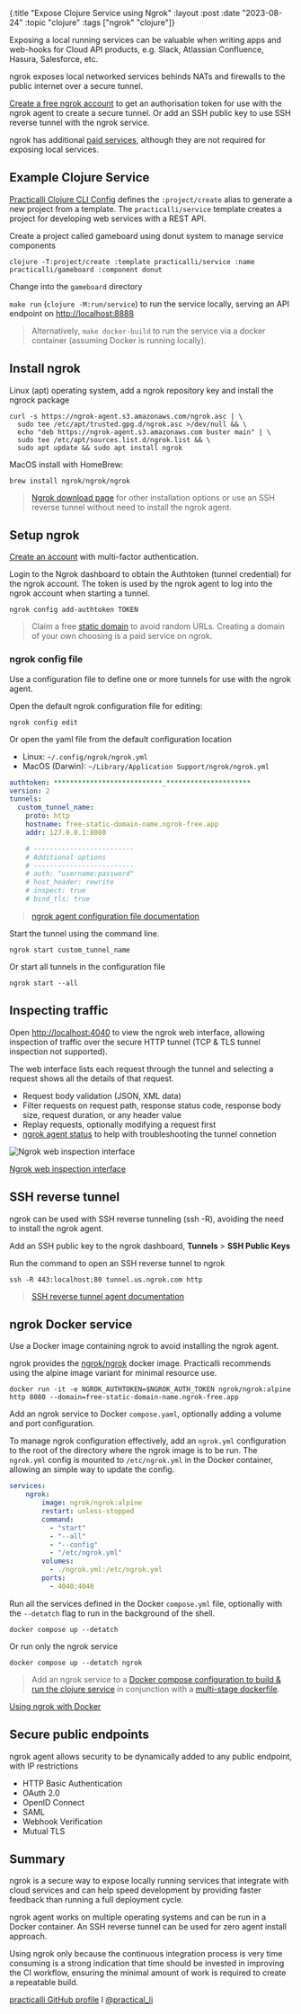 {:title "Expose Clojure Service using Ngrok"
:layout :post
:date "2023-08-24"
:topic "clojure"
:tags  ["ngrok" "clojure"]}

Exposing a local running services can be valuable when writing apps and web-hooks for Cloud API products, e.g. Slack, Atlassian Confluence, Hasura, Salesforce, etc.

ngrok exposes local networked services behinds NATs and firewalls to the public internet over a secure tunnel.

[Create a free ngrok account](https://ngrok.com/signup) to get an authorisation token for use with the ngrok agent to create a secure tunnel.  Or add an SSH public key to use SSH reverse tunnel with the ngrok service.

<!-- more -->

ngrok has additional [paid services](https://ngrok.com/pricing), although they are not required for exposing local services.


## Example Clojure Service

[Practicalli Clojure CLI Config](https://practical.li/clojure/clojure-cli/practicalli-config/) defines the `:project/create` alias to generate a new project from a template.  The `practicalli/service` template creates a project for developing web services with a REST API.

Create a project called gameboard using donut system to manage service components

```shell
clojure -T:project/create :template practicalli/service :name practicalli/gameboard :component donut
```

Change into the `gameboard` directory

`make run` (`clojure -M:run/service`) to run the service locally, serving an API endpoint on [http://localhost:8888](http://localhost:8888)

> Alternatively, `make docker-build` to run the service via a docker container (assuming Docker is running locally).


## Install ngrok

Linux (apt) operating system, add a ngrok repository key and install the ngrock package

```shell title="Install on Apt based Linux operating system"
curl -s https://ngrok-agent.s3.amazonaws.com/ngrok.asc | \
  sudo tee /etc/apt/trusted.gpg.d/ngrok.asc >/dev/null && \
  echo "deb https://ngrok-agent.s3.amazonaws.com buster main" | \
  sudo tee /etc/apt/sources.list.d/ngrok.list && \
  sudo apt update && sudo apt install ngrok
```

MacOS install with HomeBrew:

```shell
brew install ngrok/ngrok/ngrok
```

> [Ngrok download page](https://ngrok.com/download) for other installation options or use an SSH reverse tunnel without need to install the ngrok agent.


## Setup ngrok

[Create an account](https://ngrok.com/signup) with multi-factor authentication.

Login to the Ngrok dashboard to obtain the Authtoken (tunnel credential) for the ngrok account.  The token is used by the ngrok agent to log into the ngrok account when starting a tunnel.

```shell
ngrok config add-authtoken TOKEN
```

> Claim a free [static domain](https://dashboard.ngrok.com/cloud-edge/domains) to avoid random URLs. Creating a domain of your own choosing is a paid service on ngrok.


### ngrok config file

Use a configuration file to define one or more tunnels for use with the ngrok agent.

Open the default ngrok configuration file for editing:

```shell
ngrok config edit
```

Or open the yaml file from the default configuration location

- Linux: `~/.config/ngrok/ngrok.yml`
- MacOS (Darwin): `~/Library/Application Support/ngrok/ngrok.yml`

```yaml
authtoken: ***************************_*********************
version: 2
tunnels:
  custom_tunnel_name:
    proto: http
    hostname: free-static-domain-name.ngrok-free.app
    addr: 127.0.0.1:8080

    # -------------------------
    # Additional options
    # -------------------------
    # auth: "username:password"
    # host_header: rewrite
    # inspect: true
    # bind_tls: true
```

> [ngrok agent configuration file documentation](https://ngrok.com/docs/secure-tunnels/ngrok-agent/reference/config/)

Start the tunnel using the command line.

```shell
ngrok start custom_tunnel_name
```

Or start all tunnels in the configuration file

```shell
ngrok start --all
```


## Inspecting traffic

Open [http://localhost:4040](http://localhost:4040) to view the ngrok web interface, allowing inspection of traffic over the secure HTTP tunnel (TCP & TLS tunnel inspection not supported).

The web interface lists each request through the tunnel and selecting a request shows all the details of that request.

- Request body validation (JSON, XML data)
- Filter requests on request path, response status code, response body size, request duration, or any header value
- Replay requests, optionally modifying a request first
- [ngrok agent status](http://localhost:4040/status) to help with troubleshooting the tunnel connetion

![Ngrok web inspection interface](https://ngrok.com/docs/assets/images/inspect2-91853c29eecae917896a429455b02111.png)

[Ngrok web inspection interface](https://ngrok.com/docs/secure-tunnels/ngrok-agent/web-inspection-interface/)

## SSH reverse tunnel

ngrok can be used with SSH reverse tunneling (ssh -R), avoiding the need to install the ngrok agent.

Add an SSH public key to the ngrok dashboard, **Tunnels** > **SSH Public Keys**

Run the command to open an SSH reverse tunnel to ngrok

```shell
ssh -R 443:localhost:80 tunnel.us.ngrok.com http
```

> [SSH reverse tunnel agent documentation](https://ngrok.com/docs/secure-tunnels/tunnels/ssh-reverse-tunnel-agent/)


## ngrok Docker service

Use a Docker image containing ngrok to avoid installing the ngrok agent.

ngrok provides the [ngrok/ngrok](https://hub.docker.com/r/ngrok/ngrok) docker image.  Practicalli recommends using the alpine image variant for minimal resource use.

```shell
docker run -it -e NGROK_AUTHTOKEN=$NGROK_AUTH_TOKEN ngrok/ngrok:alpine http 8080 --domain=free-static-domain-name.ngrok-free.app
```

Add an ngrok service to Docker `compose.yaml`, optionally adding a volume and port configuration.

To manage ngrok configuration effectively, add an `ngrok.yml` configuration to the root of the directory where the ngrok image is to be run.  The `ngrok.yml` config is mounted to `/etc/ngrok.yml` in the Docker container, allowing an simple way to update the config.

```yaml title="compose.yaml"
services:
    ngrok:
        image: ngrok/ngrok:alpine
        restart: unless-stopped
        command:
          - "start"
          - "--all"
          - "--config"
          - "/etc/ngrok.yml"
        volumes:
          - ./ngrok.yml:/etc/ngrok.yml
        ports:
          - 4040:4040
```

Run all the services defined in the Docker `compose.yml` file, optionally with the `--detatch` flag to run in the background of the shell.

```shell
docker compose up --detatch
```

Or run only the ngrok service

```shell
docker compose up --detatch ngrok
```

> Add an ngrok service to a [Docker compose configuration to build & run the clojure service](https://practical.li/engineering-playbook/continuous-integration/docker/compose/) in conjunction with a [multi-stage dockerfile](https://practical.li/engineering-playbook/continuous-integration/docker/clojure-multi-stage-dockerfile/).

[Using ngrok with Docker](https://ngrok.com/docs/using-ngrok-with/docker/)


## Secure public endpoints

ngrok agent allows security to be dynamically added to any public endpoint, with IP restrictions

- HTTP Basic Authentication
- OAuth 2.0
- OpenID Connect
- SAML
- Webhook Verification
- Mutual TLS


## Summary

ngrok is a secure way to expose locally running services that integrate with cloud services and can help speed development by providing faster feedback than running a full deployment cycle.

ngrok agent works on multiple operating systems and can be run in a Docker container.  An SSH reverse tunnel can be used for zero agent install approach.

Using ngrok only because the continuous integration process is very time consuming is a strong indication that time should be invested in improving the CI workflow, ensuring the minimal amount of work is required to create a repeatable build.

[practicalli GitHub profile](https://github.com/practicalli) I [@practical_li](https://twitter.com/practical_li)

